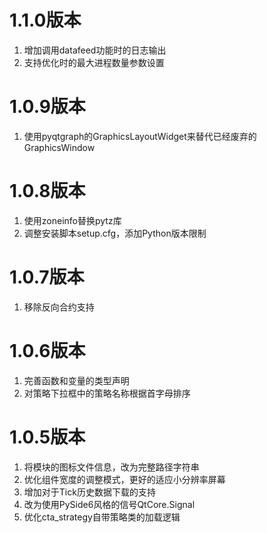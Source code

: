 # 1.1.0版本

1. 增加调用datafeed功能时的日志输出
2. 支持优化时的最大进程数量参数设置

# 1.0.9版本

1. 使用pyqtgraph的GraphicsLayoutWidget来替代已经废弃的GraphicsWindow

# 1.0.8版本

1. 使用zoneinfo替换pytz库
2. 调整安装脚本setup.cfg，添加Python版本限制

# 1.0.7版本

1. 移除反向合约支持

# 1.0.6版本

1. 完善函数和变量的类型声明
2. 对策略下拉框中的策略名称根据首字母排序


# 1.0.5版本

1. 将模块的图标文件信息，改为完整路径字符串
2. 优化组件宽度的调整模式，更好的适应小分辨率屏幕
3. 增加对于Tick历史数据下载的支持
4. 改为使用PySide6风格的信号QtCore.Signal
5. 优化cta_strategy自带策略类的加载逻辑

